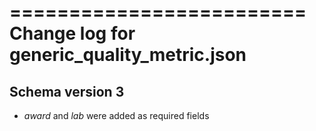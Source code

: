 =========================
Change log for generic_quality_metric.json
=========================

Schema version 3
----------------

* *award* and *lab* were added as required fields